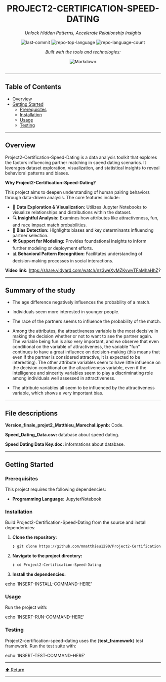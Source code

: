<div id="top">

<!-- HEADER STYLE: CLASSIC -->
<div align="center">


# PROJECT2-CERTIFICATION-SPEED-DATING

<em>Unlock Hidden Patterns, Accelerate Relationship Insights</em>

<!-- BADGES -->
<img src="https://img.shields.io/github/last-commit/mmatthieu1290/Project2-Certification-Speed-Dating?style=flat&logo=git&logoColor=white&color=0080ff" alt="last-commit">
<img src="https://img.shields.io/github/languages/top/mmatthieu1290/Project2-Certification-Speed-Dating?style=flat&color=0080ff" alt="repo-top-language">
<img src="https://img.shields.io/github/languages/count/mmatthieu1290/Project2-Certification-Speed-Dating?style=flat&color=0080ff" alt="repo-language-count">

<em>Built with the tools and technologies:</em>

<img src="https://img.shields.io/badge/Markdown-000000.svg?style=flat&logo=Markdown&logoColor=white" alt="Markdown">

</div>
<br>

---

## Table of Contents

- [Overview](#overview)
- [Getting Started](#getting-started)
    - [Prerequisites](#prerequisites)
    - [Installation](#installation)
    - [Usage](#usage)
    - [Testing](#testing)

---

## Overview

Project2-Certification-Speed-Dating is a data analysis toolkit that explores the factors influencing partner matching in speed dating scenarios. It leverages dataset exploration, visualization, and statistical insights to reveal behavioral patterns and biases.

**Why Project2-Certification-Speed-Dating?**

This project aims to deepen understanding of human pairing behaviors through data-driven analysis. The core features include:

- **🧩** **Data Exploration & Visualization:** Utilizes Jupyter Notebooks to visualize relationships and distributions within the dataset.
- **🔍** **Insightful Analysis:** Examines how attributes like attractiveness, fun, and race impact match probabilities.
- **🎯** **Bias Detection:** Highlights biases and key determinants influencing partner selection.
- **🛠️** **Support for Modeling:** Provides foundational insights to inform further modeling or deployment efforts.
- **📊** **Behavioral Pattern Recognition:** Facilitates understanding of decision-making processes in social interactions.

**Video link:** https://share.vidyard.com/watch/nz3weXyMZKvwvTFaMhaHhZ?

---
## Summary of the study

- The age difference negatively influences the probability of a match.

- Individuals seem more interested in younger people.

- The race of the partners seems to influence the probability of the match.

- Among the attributes, the attractiveness variable is the most decisive in making the decision whether or not to want to see the partner again. The variable being fun is also very important, and we observe that even conditional on the variable of attractiveness, the variable "fun" continues to have a great influence on decision-making (this means that even if the partner is considered attractive, it is expected to be interesting). The other attribute variables seem to have little influence on the decision conditional on the attractiveness variable, even if the intelligence and sincerity variables seem to play a discriminating role among individuals well assessed in attractiveness.

- The attribute variables all seem to be influenced by the attractiveness variable, which shows a very important bias.
---
## File descriptions

**Version_finale_projet2_Matthieu_Marechal.ipynb:** Code.

**Speed_Dating_Data.csv:** database about speed dating.

**Speed Dating Data Key.doc:** informations about database.

---
## Getting Started

### Prerequisites

This project requires the following dependencies:

- **Programming Language:** JupyterNotebook

### Installation

Build Project2-Certification-Speed-Dating from the source and install dependencies:

1. **Clone the repository:**

    ```sh
    ❯ git clone https://github.com/mmatthieu1290/Project2-Certification-Speed-Dating
    ```

2. **Navigate to the project directory:**

    ```sh
    ❯ cd Project2-Certification-Speed-Dating
    ```

3. **Install the dependencies:**

echo 'INSERT-INSTALL-COMMAND-HERE'

### Usage

Run the project with:

echo 'INSERT-RUN-COMMAND-HERE'

### Testing

Project2-certification-speed-dating uses the {__test_framework__} test framework. Run the test suite with:

echo 'INSERT-TEST-COMMAND-HERE'

---

<div align="left"><a href="#top">⬆ Return</a></div>

---

